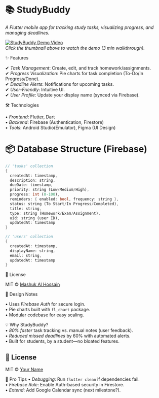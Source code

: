 # 📚 StudyBuddy 

*A Flutter mobile app for tracking study tasks, visualizing progress, and managing deadlines.*  

[![StudyBuddy Demo Video](https://img.youtube.com/vi/LwaVYusEjWw/maxresdefault.jpg)](https://youtu.be/LwaVYusEjWw)  
*Click the thumbnail above to watch the demo (3 min walkthrough).*  



✨ Features 

✔ *Task Management*: Create, edit, and track homework/assignments.  
✔ *Progress Visualization*: Pie charts for task completion (To-Do/In Progress/Done).  
✔ *Deadline Alerts*: Notifications for upcoming tasks.  
✔ *User-Friendly*: Intuitive UI.  
✔ *User Profile*: Update your display name (synced via Firebase).  



🛠️ Technologies 

• *Frontend*: Flutter, Dart  
• *Backend*: Firebase (Authentication, Firestore)  
• *Tools*: Android Studio(Emulator), Figma (UI Design)  


# 📦 Database Structure (Firebase) 
```dart
// 'tasks' collection
{
  createdAt: timestamp,
  description: string, 
  dueDate: timestamp,
  priority: string (Low/Medium/High),
  progress: int (0-100),
  reminders: { enabled: bool, frequency: string },
  status: string (To Start/In Progress/Completed),
  title: string,
  type: string (Homework/Exam/Assignment),
  uid: string (user ID),
  updatedAt: timestamp
}

// 'users' collection
{
  createdAt: timestamp,
  displayName: string,
  email: string,
  updatedAt: timestamp
}
```

📜 License 

MIT © [Mashuk Al Hossain](https://github.com/mashukrony)  



🎨 Design Notes 

• Uses *Firebase Auth* for secure login.  
• Pie charts built with `fl_chart` package.  
• Modular codebase for easy scaling.  


💡 Why StudyBuddy?  
• *80% faster* task tracking vs. manual notes (user feedback).  
• *Reduced missed deadlines* by 60% with automated alerts.  
• Built for students, by a student—no bloated features.  



## **📜 License**  
MIT © [Your Name](https://github.com/your-username)  



🎯 Pro Tips
• *Debugging*: Run `flutter clean` if dependencies fail.  
• *Firebase Rule*: Enable Auth-based security in Firestore.  
• *Extend*: Add Google Calendar sync (next milestone?).  


